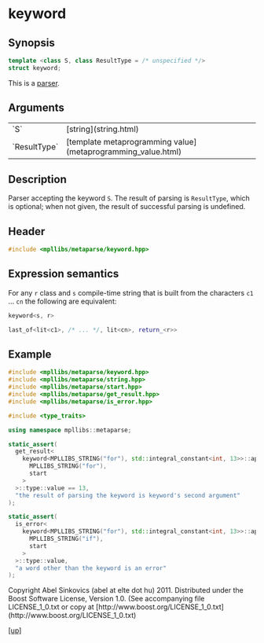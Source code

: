 # keyword

## Synopsis

```cpp
template <class S, class ResultType = /* unspecified */>
struct keyword;
```

This is a [parser](parser.html).

## Arguments

<table cellpadding='0' cellspacing='0'>
  <tr>
    <td>`S`</td>
    <td>[string](string.html)</td>
  </tr>
  <tr>
    <td>`ResultType`</td>
    <td>[template metaprogramming value](metaprogramming_value.html)</td>
  </tr>
</table>

## Description

Parser accepting the keyword `S`. The result of parsing is `ResultType`, which
is optional; when not given, the result of successful parsing is undefined.

## Header

```cpp
#include <mpllibs/metaparse/keyword.hpp>
```

## Expression semantics

For any `r` class and `s` compile-time string that is built from the characters
`c1` ... `cn` the following are equivalent:

```cpp
keyword<s, r>

last_of<lit<c1>, /* ... */, lit<cn>, return_<r>>
```

## Example

```cpp
#include <mpllibs/metaparse/keyword.hpp>
#include <mpllibs/metaparse/string.hpp>
#include <mpllibs/metaparse/start.hpp>
#include <mpllibs/metaparse/get_result.hpp>
#include <mpllibs/metaparse/is_error.hpp>

#include <type_traits>

using namespace mpllibs::metaparse;

static_assert(
  get_result<
    keyword<MPLLIBS_STRING("for"), std::integral_constant<int, 13>>::apply<
      MPLLIBS_STRING("for"),
      start
    >
  >::type::value == 13,
  "the result of parsing the keyword is keyword's second argument"
);

static_assert(
  is_error<
    keyword<MPLLIBS_STRING("for"), std::integral_constant<int, 13>>::apply<
      MPLLIBS_STRING("if"),
      start
    >
  >::type::value,
  "a word other than the keyword is an error"
);
```

<p class="copyright">
Copyright Abel Sinkovics (abel at elte dot hu) 2011.
Distributed under the Boost Software License, Version 1.0.
(See accompanying file LICENSE_1_0.txt or copy at
[http://www.boost.org/LICENSE_1_0.txt](http://www.boost.org/LICENSE_1_0.txt)
</p>

[[up]](reference.html)

